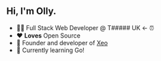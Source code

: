 ## Hi, I'm Olly.

- 👨‍💻 Full Stack Web Developer @ T##### UK <- ⏰
- ❤️ **Loves** Open Source
- 🚀 Founder and developer of [Xeo](https://github.com/xeo-labs/xeo)
- 🌱 Currently learning Go!
